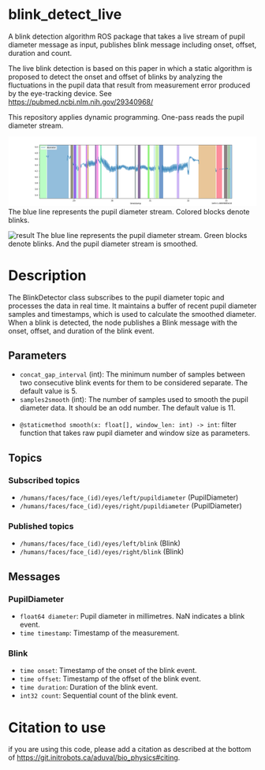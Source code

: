 # blink_detect_live
A blink detection algorithm ROS package that takes a live stream of pupil diameter message as input, publishes blink message including onset, offset, duration and count.

The live blink detection is based on this paper in which a static algorithm is proposed to detect the onset and offset of blinks by analyzing the fluctuations in the pupil data that result from measurement error produced by the eye-tracking device. See https://pubmed.ncbi.nlm.nih.gov/29340968/

This repository applies dynamic programming. One-pass reads the pupil diameter stream.

![result](doc/Figure_1.png)
The blue line represents the pupil diameter stream. Colored blocks denote blinks.

![result](doc/result.gif)
The blue line represents the pupil diameter stream. Green blocks denote blinks. And the pupil diameter stream is smoothed.

# Description
The BlinkDetector class subscribes to the pupil diameter topic and processes the data in real time. It maintains a buffer of recent pupil diameter samples and timestamps, which is used to calculate the smoothed diameter. When a blink is detected, the node publishes a Blink message with the onset, offset, and duration of the blink event.
## Parameters
 - `concat_gap_interval` (int): The minimum number of samples between two consecutive blink events for them to be considered separate. The default value is 5.
 - `samples2smooth` (int): The number of samples used to smooth the pupil diameter data. It should be an odd number. The default value is 11.
 <br/><br/>
 - `@staticmethod smooth(x: float[], window_len: int) -> int`: filter function that takes raw pupil diameter and window size as parameters.

## Topics

### Subscribed topics
 - `/humans/faces/face_(id)/eyes/left/pupildiameter` (PupilDiameter)
 - `/humans/faces/face_(id)/eyes/right/pupildiameter` (PupilDiameter)
### Published topics
 - `/humans/faces/face_(id)/eyes/left/blink` (Blink)
 - `/humans/faces/face_(id)/eyes/right/blink` (Blink)
## Messages
### PupilDiameter
 - `float64 diameter`: Pupil diameter in millimetres. NaN indicates a blink event.
 - `time timestamp`: Timestamp of the measurement.
### Blink
 - `time onset`: Timestamp of the onset of the blink event.
 - `time offset`: Timestamp of the offset of the blink event.
 - `time duration`: Duration of the blink event.
 - `int32 count`: Sequential count of the blink event.

# Citation to use
if you are using this code, please add a citation as described at the bottom of https://git.initrobots.ca/aduval/bio_physics#citing.

